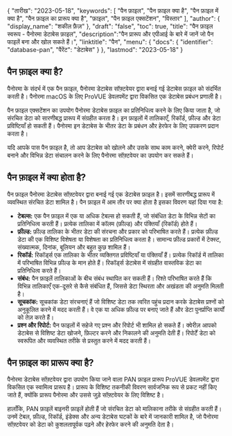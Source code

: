 {
"तारीख": "2023-05-18",
  "keywords": [
"पैन फ़ाइल",
"पैन फ़ाइल क्या है",
"पैन फ़ाइल में क्या है",
"पैन फ़ाइल का प्रारूप क्या है",
"फ़ाइल",
"पैन फ़ाइल एक्सटेंशन",
"विस्तार"
],
  "author": {
"display_name": "शकील फ़ैज़"
},
"draft": "false",
"toc": true,
"title": "पैन फ़ाइल स्वरूप - पैनोरमा डेटाबेस फ़ाइल",
  "description":"पैन प्रारूप और एपीआई के बारे में जानें जो पैन फाइलें बना और खोल सकते हैं।",
"linktitle": "पैन",
  "menu": {
    "docs": {
      "identifier": "database-pan",
"पैरेंट": "डेटाबेस"
}
},
"lastmod": "2023-05-18"
}

## पैन फ़ाइल क्या है?

पैनोरमा के संदर्भ में एक पैन फ़ाइल, पैनोरमा डेटाबेस सॉफ़्टवेयर द्वारा बनाई गई डेटाबेस फ़ाइल को संदर्भित करती है। पैनोरमा macOS के लिए ProVUE डेवलपमेंट द्वारा विकसित एक डेटाबेस प्रबंधन प्रणाली है।

पैन फ़ाइल एक्सटेंशन का उपयोग पैनोरमा डेटाबेस फ़ाइल का प्रतिनिधित्व करने के लिए किया जाता है, जो संरचित डेटा को सारणीबद्ध प्रारूप में संग्रहीत करता है। इन फ़ाइलों में तालिकाएँ, रिकॉर्ड, फ़ील्ड और डेटा प्रविष्टियाँ हो सकती हैं। पैनोरमा इन डेटाबेस के भीतर डेटा के प्रबंधन और हेरफेर के लिए उपकरण प्रदान करता है।

यदि आपके पास पैन फ़ाइल है, तो आप डेटाबेस को खोलने और उसके साथ काम करने, क्वेरी करने, रिपोर्ट बनाने और विभिन्न डेटा संचालन करने के लिए पैनोरमा सॉफ़्टवेयर का उपयोग कर सकते हैं।

## पैन फ़ाइल में क्या होता है?

पैन फ़ाइल पैनोरमा डेटाबेस सॉफ़्टवेयर द्वारा बनाई गई एक डेटाबेस फ़ाइल है। इसमें सारणीबद्ध प्रारूप में व्यवस्थित संरचित डेटा शामिल है। पैन फ़ाइल में आम तौर पर क्या होता है इसका विवरण यहां दिया गया है:

- **टेबल्स:** एक पैन फ़ाइल में एक या अधिक टेबल्स हो सकती हैं, जो संबंधित डेटा के विभिन्न सेटों का प्रतिनिधित्व करती हैं। प्रत्येक तालिका में कॉलम (फ़ील्ड) और पंक्तियाँ (रिकॉर्ड) होते हैं।
- **फ़ील्ड:** फ़ील्ड तालिका के भीतर डेटा की संरचना और प्रकार को परिभाषित करते हैं। प्रत्येक फ़ील्ड डेटा की एक विशिष्ट विशेषता या विशेषता का प्रतिनिधित्व करता है। सामान्य फ़ील्ड प्रकारों में टेक्स्ट, संख्यात्मक, दिनांक, बूलियन और बहुत कुछ शामिल हैं।
- **रिकॉर्ड:** रिकॉर्ड्स एक तालिका के भीतर व्यक्तिगत प्रविष्टियाँ या पंक्तियाँ हैं। प्रत्येक रिकॉर्ड में तालिका में परिभाषित विभिन्न फ़ील्ड के मान होते हैं। रिकॉर्ड्स डेटाबेस में संग्रहीत वास्तविक डेटा का प्रतिनिधित्व करते हैं।
- **संबंध:** पैन फ़ाइलें तालिकाओं के बीच संबंध स्थापित कर सकती हैं। रिश्ते परिभाषित करते हैं कि विभिन्न तालिकाएँ एक-दूसरे से कैसे संबंधित हैं, जिससे डेटा स्थिरता और अखंडता की अनुमति मिलती है।
- **सूचकांक:** सूचकांक डेटा संरचनाएं हैं जो विशिष्ट डेटा तक त्वरित पहुंच प्रदान करके डेटाबेस प्रश्नों को अनुकूलित करने में मदद करती हैं। वे एक या अधिक फ़ील्ड पर बनाए जाते हैं और डेटा पुनर्प्राप्ति कार्यों को तेज़ करते हैं।
- **प्रश्न और रिपोर्ट:** पैन फाइलों में सहेजे गए प्रश्न और रिपोर्ट भी शामिल हो सकते हैं। क्वेरीज़ आपको डेटाबेस से विशिष्ट डेटा खोजने, फ़िल्टर करने और निकालने की अनुमति देती हैं। रिपोर्टें डेटा को स्वरूपित और व्यवस्थित तरीके से प्रस्तुत करने में मदद करती हैं।

## पैन फ़ाइल का प्रारूप क्या है?

पैनोरमा डेटाबेस सॉफ़्टवेयर द्वारा उपयोग किया जाने वाला PAN फ़ाइल प्रारूप ProVUE डेवलपमेंट द्वारा विकसित एक स्वामित्व प्रारूप है। प्रारूप के विशिष्ट तकनीकी विवरण सार्वजनिक रूप से प्रकट नहीं किए जाते हैं, क्योंकि प्रारूप पैनोरमा और उससे जुड़े सॉफ़्टवेयर के लिए विशिष्ट है।

हालाँकि, PAN फ़ाइलें बाइनरी फ़ाइलें होती हैं जो संरचित डेटा को मालिकाना तरीके से संग्रहीत करती हैं। उनमें टेबल, फ़ील्ड, रिकॉर्ड, इंडेक्स और अन्य डेटाबेस घटकों के बारे में जानकारी शामिल है, जो पैनोरमा सॉफ़्टवेयर को डेटा को कुशलतापूर्वक पढ़ने और हेरफेर करने की अनुमति देता है।

